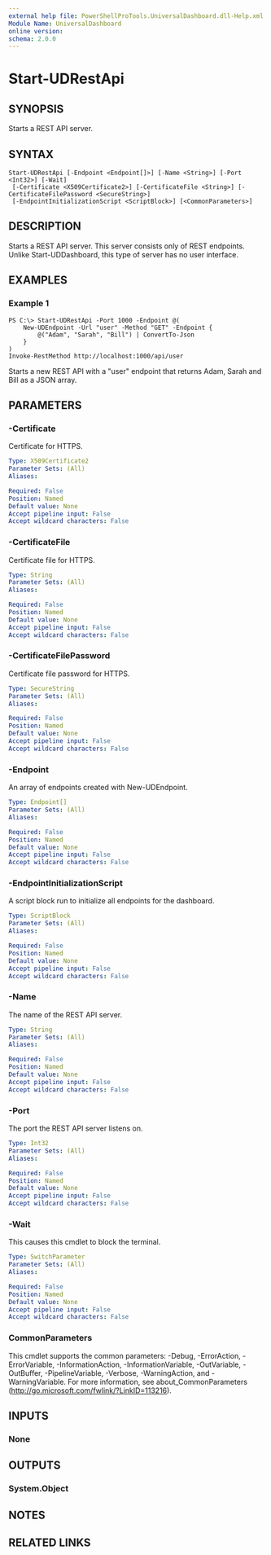 ```yaml
---
external help file: PowerShellProTools.UniversalDashboard.dll-Help.xml
Module Name: UniversalDashboard
online version: 
schema: 2.0.0
---
```


# Start-UDRestApi

## SYNOPSIS
Starts a REST API server.

## SYNTAX

```
Start-UDRestApi [-Endpoint <Endpoint[]>] [-Name <String>] [-Port <Int32>] [-Wait]
 [-Certificate <X509Certificate2>] [-CertificateFile <String>] [-CertificateFilePassword <SecureString>]
 [-EndpointInitializationScript <ScriptBlock>] [<CommonParameters>]
```

## DESCRIPTION
Starts a REST API server. This server consists only of REST endpoints. Unlike Start-UDDashboard, this type of server has no user interface. 

## EXAMPLES

### Example 1
```
PS C:\> Start-UDRestApi -Port 1000 -Endpoint @(
	New-UDEndpoint -Url "user" -Method "GET" -Endpoint {
		@("Adam", "Sarah", "Bill") | ConvertTo-Json
	}
)
Invoke-RestMethod http://localhost:1000/api/user
```

Starts a new REST API with a "user" endpoint that returns Adam, Sarah and Bill as a JSON array.

## PARAMETERS

### -Certificate
Certificate for HTTPS. 

```yaml
Type: X509Certificate2
Parameter Sets: (All)
Aliases: 

Required: False
Position: Named
Default value: None
Accept pipeline input: False
Accept wildcard characters: False
```

### -CertificateFile
Certificate file for HTTPS.

```yaml
Type: String
Parameter Sets: (All)
Aliases: 

Required: False
Position: Named
Default value: None
Accept pipeline input: False
Accept wildcard characters: False
```

### -CertificateFilePassword
Certificate file password for HTTPS.

```yaml
Type: SecureString
Parameter Sets: (All)
Aliases: 

Required: False
Position: Named
Default value: None
Accept pipeline input: False
Accept wildcard characters: False
```

### -Endpoint
An array of endpoints created with New-UDEndpoint. 

```yaml
Type: Endpoint[]
Parameter Sets: (All)
Aliases: 

Required: False
Position: Named
Default value: None
Accept pipeline input: False
Accept wildcard characters: False
```

### -EndpointInitializationScript
A script block run to initialize all endpoints for the dashboard. 

```yaml
Type: ScriptBlock
Parameter Sets: (All)
Aliases: 

Required: False
Position: Named
Default value: None
Accept pipeline input: False
Accept wildcard characters: False
```

### -Name
The name of the REST API server.

```yaml
Type: String
Parameter Sets: (All)
Aliases: 

Required: False
Position: Named
Default value: None
Accept pipeline input: False
Accept wildcard characters: False
```

### -Port
The port the REST API server listens on. 

```yaml
Type: Int32
Parameter Sets: (All)
Aliases: 

Required: False
Position: Named
Default value: None
Accept pipeline input: False
Accept wildcard characters: False
```

### -Wait
This causes this cmdlet to block the terminal.

```yaml
Type: SwitchParameter
Parameter Sets: (All)
Aliases: 

Required: False
Position: Named
Default value: None
Accept pipeline input: False
Accept wildcard characters: False
```

### CommonParameters
This cmdlet supports the common parameters: -Debug, -ErrorAction, -ErrorVariable, -InformationAction, -InformationVariable, -OutVariable, -OutBuffer, -PipelineVariable, -Verbose, -WarningAction, and -WarningVariable. For more information, see about_CommonParameters (http://go.microsoft.com/fwlink/?LinkID=113216).

## INPUTS

### None

## OUTPUTS

### System.Object

## NOTES

## RELATED LINKS

